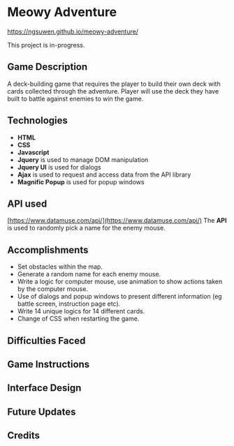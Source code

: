 # Meowy Adventure
https://ngsuwen.github.io/meowy-adventure/

This project is in-progress.

## Game Description
A deck-building game that requires the player to build their own deck with cards collected through the adventure. Player will use the deck they have built to battle against enemies to win the game. 

## Technologies
* **HTML**
* **CSS**
* **Javascript**
* **Jquery** is used to manage DOM manipulation 
* **Jquery UI** is used for dialogs
* **Ajax** is used to request and access data from the API library 
* **Magnific Popup** is used for popup windows

## API used
[https://www.datamuse.com/api/](https://www.datamuse.com/api/)
The **API** is used to randomly pick a name for the enemy mouse.

## Accomplishments
* Set obstacles within the map.
* Generate a random name for each enemy mouse.
* Write a logic for computer mouse, use animation to show actions taken by the computer mouse.
* Use of dialogs and popup windows to present different information (eg battle screen, instruction page etc).
* Write 14 unique logics for 14 different cards.
* Change of CSS when restarting the game.

## Difficulties Faced

## Game Instructions

## Interface Design

## Future Updates

## Credits
